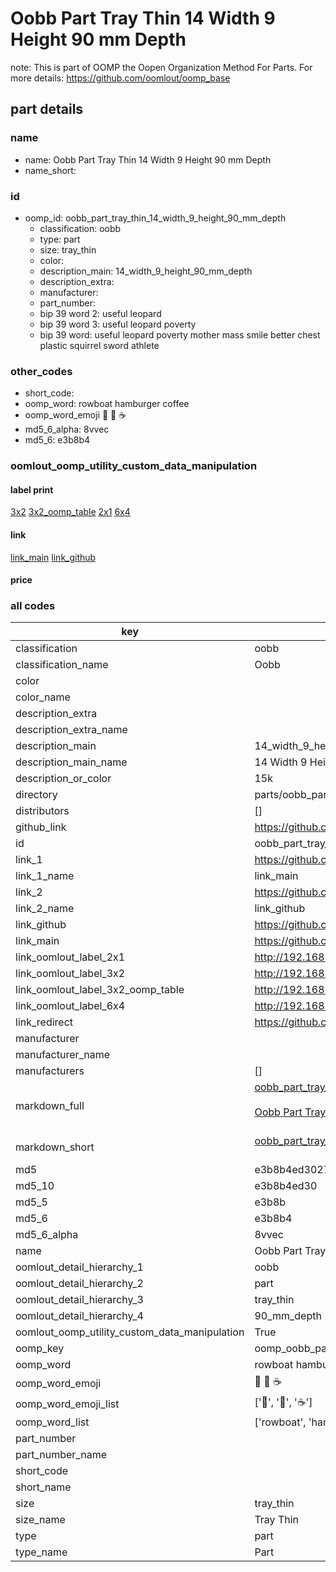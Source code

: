 # Oobb Part Tray Thin 14 Width 9 Height 90 mm Depth  

note: This is part of OOMP the Oopen Organization Method For Parts. For more details: https://github.com/oomlout/oomp_base

##  part details
  







### name
* name: Oobb Part Tray Thin 14 Width 9 Height 90 mm Depth
* name_short: 
### id
* oomp_id: oobb_part_tray_thin_14_width_9_height_90_mm_depth
  * classification: oobb
  * type: part
  * size: tray_thin
  * color: 
  * description_main: 14_width_9_height_90_mm_depth
  * description_extra: 
  * manufacturer: 
  * part_number: 
  * bip 39 word 2: useful leopard
  * bip 39 word 3: useful leopard poverty
  * bip 39 word: useful leopard poverty mother mass smile better chest plastic squirrel sword athlete

### other_codes
* short_code: 
* oomp_word: rowboat hamburger coffee
* oomp_word_emoji :rowboat: :hamburger: :coffee:
* md5_6_alpha: 8vvec
* md5_6: e3b8b4






### oomlout_oomp_utility_custom_data_manipulation
#### label print
[3x2](http://192.168.1.245:1112/?label=oomp%208vvec)
[3x2_oomp_table](http://192.168.1.108:1112/?label=oomp%208vvec)
[2x1](http://192.168.1.242:1112/?label=oomp%208vvec)
[6x4](http://192.168.1.55:1112/?label=oomp%208vvec)    

#### link

[link_main](https://github.com/oomlout/oomlout_oomp_version_1_messy/tree/main/parts/oobb_part_tray_thin_14_width_9_height_90_mm_depth) [link_github](https://github.com/oomlout/oomlout_oomp_version_1_messy/tree/main/parts/oobb_part_tray_thin_14_width_9_height_90_mm_depth)                             

#### price







### all codes 
| key | value |  
| --- | --- |  
| classification | oobb |  
| classification_name | Oobb |  
| color |  |  
| color_name |  |  
| description_extra |  |  
| description_extra_name |  |  
| description_main | 14_width_9_height_90_mm_depth |  
| description_main_name | 14 Width 9 Height 90 mm Depth |  
| description_or_color | 15k |  
| directory | parts/oobb_part_tray_thin_14_width_9_height_90_mm_depth |  
| distributors | [] |  
| github_link | https://github.com/oomlout/oomlout_oomp_part_src/tree/main/parts/oobb_part_tray_thin_14_width_9_height_90_mm_depth |  
| id | oobb_part_tray_thin_14_width_9_height_90_mm_depth |  
| link_1 | https://github.com/oomlout/oomlout_oomp_version_1_messy/tree/main/parts/oobb_part_tray_thin_14_width_9_height_90_mm_depth |  
| link_1_name | link_main |  
| link_2 | https://github.com/oomlout/oomlout_oomp_version_1_messy/tree/main/parts/oobb_part_tray_thin_14_width_9_height_90_mm_depth |  
| link_2_name | link_github |  
| link_github | https://github.com/oomlout/oomlout_oomp_version_1_messy/tree/main/parts/oobb_part_tray_thin_14_width_9_height_90_mm_depth |  
| link_main | https://github.com/oomlout/oomlout_oomp_version_1_messy/tree/main/parts/oobb_part_tray_thin_14_width_9_height_90_mm_depth |  
| link_oomlout_label_2x1 | http://192.168.1.242:1112/?label=oomp%208vvec |  
| link_oomlout_label_3x2 | http://192.168.1.245:1112/?label=oomp%208vvec |  
| link_oomlout_label_3x2_oomp_table | http://192.168.1.108:1112/?label=oomp%208vvec |  
| link_oomlout_label_6x4 | http://192.168.1.55:1112/?label=oomp%208vvec |  
| link_redirect | https://github.com/oomlout/oomlout_oomp_version_1_messy/tree/main/parts/oobb_part_tray_thin_14_width_9_height_90_mm_depth |  
| manufacturer |  |  
| manufacturer_name |  |  
| manufacturers | [] |  
| markdown_full | [oobb_part_tray_thin_14_width_9_height_90_mm_depth](none)<br>[](none)<br>[Oobb Part Tray Thin 14 Width 9 Height 90 Mm Depth](none)<br><br> |  
| markdown_short | [oobb_part_tray_thin_14_width_9_height_90_mm_depth](none)<br><br> |  
| md5 | e3b8b4ed302782b332c449035220177f |  
| md5_10 | e3b8b4ed30 |  
| md5_5 | e3b8b |  
| md5_6 | e3b8b4 |  
| md5_6_alpha | 8vvec |  
| name | Oobb Part Tray Thin 14 Width 9 Height 90 mm Depth |  
| oomlout_detail_hierarchy_1 | oobb |  
| oomlout_detail_hierarchy_2 | part |  
| oomlout_detail_hierarchy_3 | tray_thin |  
| oomlout_detail_hierarchy_4 | 90_mm_depth |  
| oomlout_oomp_utility_custom_data_manipulation | True |  
| oomp_key | oomp_oobb_part_tray_thin_14_width_9_height_90_mm_depth |  
| oomp_word | rowboat hamburger coffee |  
| oomp_word_emoji | :rowboat: :hamburger: :coffee: |  
| oomp_word_emoji_list | [':rowboat:', ':hamburger:', ':coffee:'] |  
| oomp_word_list | ['rowboat', 'hamburger', 'coffee'] |  
| part_number |  |  
| part_number_name |  |  
| short_code |  |  
| short_name |  |  
| size | tray_thin |  
| size_name | Tray Thin |  
| type | part |  
| type_name | Part |  

